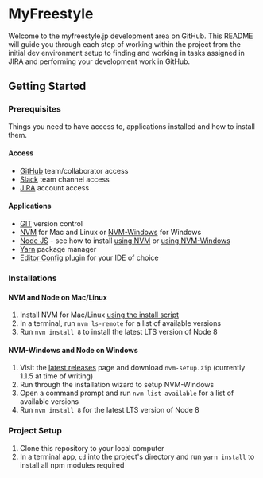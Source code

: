 # MyFreestyle

Welcome to the myfreestyle.jp development area on GitHub. This README will guide you through each step of working within the project from the initial dev environment setup to finding and working in tasks assigned in JIRA and performing your development work in GitHub.

## Getting Started

### Prerequisites

Things you need to have access to, applications installed and how to install them.

#### Access

- [GitHub](https://github.com/mrgroup-ppl) team/collaborator access
- [Slack](https://mrgroup-ppl.slack.com/) team channel access
- [JIRA](https://mrgroup.atlassian.net/) account access

#### Applications

- [GIT](https://git-scm.com/) version control
- [NVM](https://github.com/creationix/nvm) for Mac and Linux or [NVM-Windows](https://github.com/coreybutler/nvm-windows) for Windows
- [Node JS](https://nodejs.org/) - see how to install [using NVM](#nvm-and-node-on-maclinux) or [using NVM-Windows](#nvm-windows-and-node-on-windows)
- [Yarn](https://yarnpkg.com/) package manager
- [Editor Config](http://editorconfig.org/) plugin for your IDE of choice

### Installations

#### NVM and Node on Mac/Linux

1. Install NVM for Mac/Linux [using the install script](https://github.com/creationix/nvm#installation)
2. In a terminal, run `nvm ls-remote` for a list of available versions
3. Run `nvm install 8` to install the latest LTS version of Node 8

#### NVM-Windows and Node on Windows

1. Visit the [latest releases](https://github.com/coreybutler/nvm-windows/releases) page and download `nvm-setup.zip` (currently 1.1.5 at time of writing)
2. Run through the installation wizard to setup NVM-Windows
3. Open a command prompt and run `nvm list available` for a list of available versions
4. Run `nvm install 8` for the latest LTS version of Node 8

### Project Setup

1. Clone this repository to your local computer
2. In a terminal app, `cd` into the project's directory and run `yarn install` to install all npm modules required
